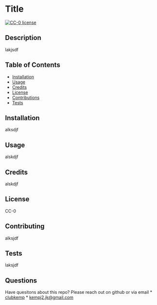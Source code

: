 # Title
  [![CC-0 license](https://img.shields.io/badge/License-CC--0-blue.svg)](https://creativecommons.org/licenses/by-nd/4.0)
        
  ## Description 
  lakjsdf
  
  ## Table of Contents
  * [Installation](#installation)
  * [Usage](#usage)
  * [Credits](#credits)
  * [License](#license)
  * [Contributions](#contributing)
  * [Tests](#tests)
  
  ## Installation 
  alksdjf
  
  ## Usage
  alskdjf
  
  ## Credits
  alskdjf
  
  ## License
  CC-0
  
  ## Contributing
  alksjdf
  
  ## Tests
  laksjdf
  
  ## Questions
  Have quesitons about this repo? Please reach out on github or via email
    * [clubkemp](https://github.com/clubkemp)
    * kempj2.jk@gmail.com
